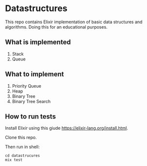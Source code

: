 # Datastructures

This repo contains Elixir implementation of basic data structures and algorithms. Doing this for an educational purposes.

## What is implemented

1. Stack
2. Queue

## What to implement

1. Priority Queue
2. Heap
3. Binary Tree
4. Binary Tree Search

## How to run tests

Install Elixir using this giude https://elixir-lang.org/install.html.

Clone this repo.

Then run in shell:

```shell
cd datastrucures
mix test
```
